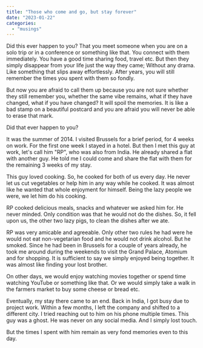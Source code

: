 ```yaml
---
title: "Those who come and go, but stay forever"
date: "2023-01-22"
categories: 
  - "musings"
---
```


Did this ever happen to you? That you meet someone when you are on a solo trip or in a conference or something like that. You connect with them immediately. You have a good time sharing food, travel etc. But then they simply disappear from your life just the way they came; Without any drama. Like something that slips away effortlessly. After years, you will still remember the times you spent with them so fondly.

But now you are afraid to call them up because you are not sure whether they still remember you, whether the same vibe remains, what if they have changed, what if you have changed? It will spoil the memories. It is like a bad stamp on a beautiful postcard and you are afraid you will never be able to erase that mark.

Did that ever happen to you?

It was the summer of 2014. I visited Brussels for a brief period, for 4 weeks on work. For the first one week I stayed in a hotel. But then I met this guy at work, let's call him "RP", who was also from India. He already shared a flat with another guy. He told me I could come and share the flat with them for the remaining 3 weeks of my stay.

This guy loved cooking. So, he cooked for both of us every day. He never let us cut vegetables or help him in any way while he cooked. It was almost like he wanted that whole enjoyment for himself. Being the lazy people we were, we let him do his cooking.

RP cooked delicious meals, snacks and whatever we asked him for. He never minded. Only condition was that he would not do the dishes. So, it fell upon us, the other two lazy pigs, to clean the dishes after we ate.

RP was very amicable and agreeable. Only other two rules he had were he would not eat non-vegetarian food and he would not drink alcohol. But he smoked. Since he had been in Brussels for a couple of years already, he took me around during the weekends to visit the Grand Palace, Atomium and for shopping. It is sufficient to say we simply enjoyed being together. It was almost like finding your lost brother.

On other days, we would enjoy watching movies together or spend time watching YouTube or something like that. Or we would simply take a walk in the farmers market to buy some cheese or bread etc.

Eventually, my stay there came to an end. Back in India, I got busy due to project work. Within a few months, I left the company and shifted to a different city. I tried reaching out to him on his phone multiple times. This guy was a ghost. He was never on any social media. And I simply lost touch.

But the times I spent with him remain as very fond memories even to this day.
